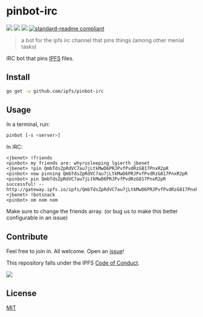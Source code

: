 # pinbot-irc

[![](https://img.shields.io/badge/made%20by-Protocol%20Labs-blue.svg?style=flat-square)](http://ipn.io)
[![](https://img.shields.io/badge/project-IPFS-blue.svg?style=flat-square)](http://ipfs.io/)
[![](https://img.shields.io/badge/freenode-%23ipfs-blue.svg?style=flat-square)](http://webchat.freenode.net/?channels=%23ipfs)
[![standard-readme compliant](https://img.shields.io/badge/standard--readme-OK-green.svg?style=flat-square)](https://github.com/RichardLitt/standard-readme)

> a bot for the ipfs irc channel that pins things (among other menial tasks)

IRC bot that pins [IPFS](http://ipfs.io) files.

## Install

```sh
go get -u github.com/ipfs/pinbot-irc
```

## Usage

In a terminal, run:

```sh
pinbot [-s <server>]
```

In IRC:

```irc
<jbenet> !friends
<pinbot> my friends are: whyrusleeping lgierth jbenet
<jbenet> !pin QmbTdsZpRdVC7au7jLtkMwD6PRJPvfPvdRzG817PnxR2pR
<pinbot> now pinning QmbTdsZpRdVC7au7jLtkMwD6PRJPvfPvdRzG817PnxR2pR
<pinbot> pin QmbTdsZpRdVC7au7jLtkMwD6PRJPvfPvdRzG817PnxR2pR successful! -- http://gateway.ipfs.io/ipfs/QmbTdsZpRdVC7au7jLtkMwD6PRJPvfPvdRzG817PnxR2pR
<jbenet> !botsnack
<pinbot> om nom nom
```

Make sure to change the friends array. (or bug us to make this better configurable in an issue)

## Contribute

Feel free to join in. All welcome. Open an [issue](https://github.com/ipfs/pinbot-irc/issues)!

This repository falls under the IPFS [Code of Conduct](https://github.com/ipfs/community/blob/master/code-of-conduct.md).

[![](https://cdn.rawgit.com/jbenet/contribute-ipfs-gif/master/img/contribute.gif)](https://github.com/ipfs/community/blob/master/contributing.md)

## License

[MIT](LICENSE)
